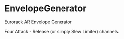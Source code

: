 # EnvelopeGenerator
Eurorack AR Envelope Generator

Four Attack - Release (or simply Slew Limiter) channels.